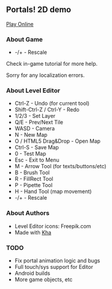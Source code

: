 ## Portals! 2D demo

[Play Online](https://rblsb.github.io/Portals/)

### About Game
* -/+ - Rescale

Check in-game tutorial for more help.

Sorry for any localization errors.

### About Level Editor
* Ctrl-Z - Undo (for current tool)
* Shift-Ctrl-Z / Ctrl-Y - Redo
* 1/2/3 - Set Layer
* Q/E - Prev/Next Tile
* WASD - Camera
* N - New Map
* O / HTML5 Drag&Drop - Open Map
* Ctrl-S - Save Map
* 0 - Test Map
* Esc - Exit to Menu
* M - Arrow Tool (for texts/buttons/etc)
* B - Brush Tool
* R - FillRect Tool
* P - Pipette Tool
* H - Hand Tool (map movement)
* -/+ - Rescale

### About Authors
* Level Editor icons: Freepik.com
* Made with [Kha](https://github.com/Kode/Kha)

### TODO
* Fix portal animation logic and bugs
* Full touch/sys support for Editor
* Android builds
* More game objects, etc
